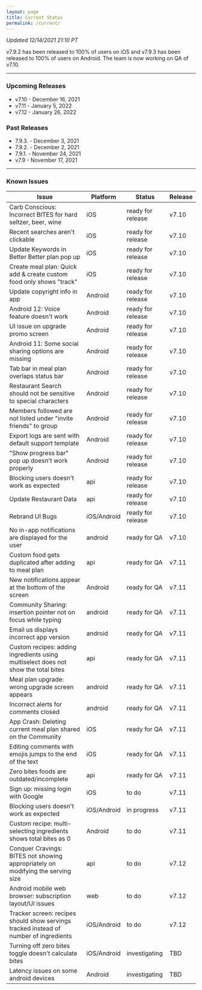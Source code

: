 ```yaml
---
layout: page
title: Current Status
permalink: /current/
---
```


_Updated 12/14/2021 21:10 PT_

v7.9.2 has been released to 100% of users on iOS and v7.9.3 has been released to 100% of users on Android. The team is now working on QA of v7.10.

***

### Upcoming Releases
- v7.10   - December 16, 2021
- v7.11   - January 5, 2022
- v7.12   - January 26, 2022
 
### Past Releases
- 7.9.3.  - December 3, 2021
- 7.9.2.  - December 2, 2021
- 7.9.1.  - November 24, 2021
- v7.9    - November 17, 2021

***

### Known Issues

|Issue                          |Platform   | Status    | Release           |
| ---                           | ---       | ---       | ---               |
|Carb Conscious: Incorrect BITES for hard seltzer, beer, wine |iOS|ready for release| v7.10|
|Recent searches aren't clickable|iOS|ready for release| v7.10|
|Update Keywords in Better Better plan pop up|iOS|ready for release | v7.10|
|Create meal plan: Quick add & create custom food only shows "track"|iOS|ready for release| v7.10|
|Update copyright info in app|Android|ready for release | v7.10|
|Android 12: Voice feature doesn't work|Android|ready for release | v7.10|
|UI issue on upgrade promo screen |Android|ready for release| v7.10|
|Android 11: Some social sharing options are missing|Android|ready for release| v7.10|
|Tab bar in meal plan overlaps status bar |Android|ready for release | v7.10|
|Restaurant Search should not be sensitive to special characters|Android|ready for release| v7.10|
|Members followed are not listed under "invite friends" to group|Android|ready for release| v7.10|
|Export logs are sent with default support template|Android|ready for release| v7.10|
|"Show progress bar" pop up doesn't work properly|Android|ready for release| v7.10|
|Blocking users doesn't work as expected|api|ready for release| v7.10|
|Update Restaurant Data|api|ready for release | v7.10|
|Rebrand UI Bugs |iOS/Android|ready for release | v7.10|
|No in-app notifications are displayed for the user|android|ready for QA| v7.10|
|Custom food gets duplicated after adding to meal plan|api|ready for QA| v7.11|
|New notifications appear at the bottom of the screen |Android|ready for QA| v7.11|
|Community Sharing: insertion pointer not on focus while typing|android|ready for QA| v7.11|
|Email us displays incorrect app version|android|ready for QA| v7.11|
|Custom recipes: adding ingredients using multiselect does not show the total bites|api|ready for QA| v7.11|
|Meal plan upgrade: wrong upgrade screen appears|android|ready for QA| v7.11|
|Incorrect alerts for comments closed|android|ready for QA| v7.11|
|App Crash: Deleting current meal plan shared on the Community |iOS|ready for QA | v7.11|
|Editing comments with emojis jumps to the end of the text|iOS|ready for QA| v7.11|
|Zero bites foods are outdated/incomplete|api|ready for QA| v7.11|
|Sign up: missing login with Google|iOS|to do| v7.11|
|Blocking users doesn't work as expected|iOS/Android|in progress| v7.11|
|Custom recipe: multi-selecting ingredients shows total bites as 0|Android|to do| v7.11|
|Conquer Cravings: BITES not showing appropriately on modifying the serving size|api|to do| v7.12|
|Android mobile web browser: subscription layout/UI issues|web|to do| v7.12|
|Tracker screen: recipes should show servings tracked instead of number of ingredients|iOS/Android|to do| v7.12|
|Turning off zero bites toggle doesn't calculate bites|iOS/Android|investigating| TBD|
|Latency issues on some android devices|Android|investigating| TBD|
